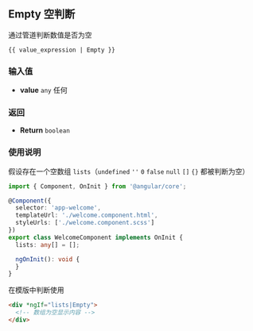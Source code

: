 ## Empty 空判断

通过管道判断数值是否为空

```
{{ value_expression | Empty }}
```

### 输入值

- **value** `any` 任何

### 返回

- **Return** `boolean`

### 使用说明

假设存在一个空数组 `lists`（`undefined` `''` `0` `false` `null` `[]` `{}` 都被判断为空）

```typescript
import { Component, OnInit } from '@angular/core';

@Component({
  selector: 'app-welcome',
  templateUrl: './welcome.component.html',
  styleUrls: ['./welcome.component.scss']
})
export class WelcomeComponent implements OnInit {
  lists: any[] = [];

  ngOnInit(): void {
  }
}

```

在模版中判断使用

```html
<div *ngIf="lists|Empty">
  <!-- 数组为空显示内容 -->
</div>
```